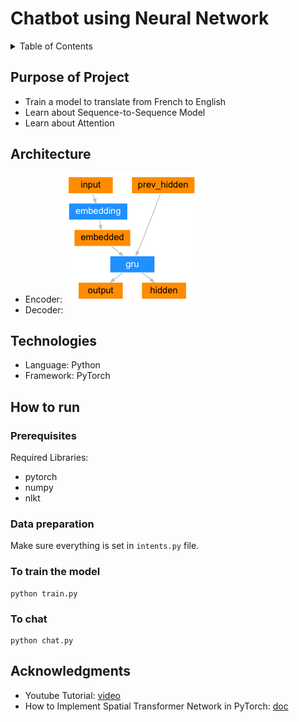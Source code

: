 #  Chatbot using Neural Network

<details>
  <summary>Table of Contents</summary>
  <ol>
    <li><a href="#purpose-of-project">Purpose of Project</a></li>
    <li><a href="#architecture">Architecture</a></li>
    <li><a href="#technologies">Technologies</a></li>
    <li><a href="#how-to-run">How to run</a></li>
    <li><a href="#acknowledgments">Acknowledgments</a></li>
  </ol>
</details>

## Purpose of Project

* Train a model to translate from French to English
* Learn about Sequence-to-Sequence Model
* Learn about Attention

## Architecture

* Encoder:
![Alt text](images/encoder-network.png "Title")
* Decoder:

## Technologies

* Language: Python
* Framework: PyTorch

## How to run

### Prerequisites

Required Libraries:
* pytorch
* numpy
* nlkt

### Data preparation

Make sure everything is set in `intents.py` file.

### To train the model
```
python train.py
```

### To chat
```
python chat.py
```

## Acknowledgments

* Youtube Tutorial: [video](https://www.youtube.com/watch?v=yN7qfBhfGqs)
* How to Implement Spatial Transformer Network in PyTorch: [doc](https://pytorch.org/tutorials/intermediate/spatial_transformer_tutorial.html)
